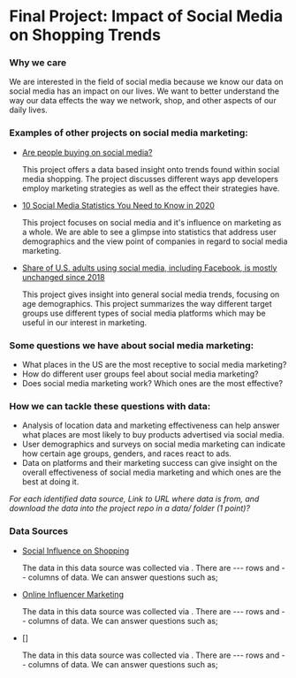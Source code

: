 # Final Project: Impact of Social Media on Shopping Trends

### Why we care

We are interested in the field of social media because we know our data on social media has an impact on our lives. We want to better understand the way our data effects the way we network, shop, and other aspects of our daily lives.

### Examples of other projects on social media marketing:

- [Are people buying on social media?](https://econsultancy.com/what-stops-consumers-from-buying-on-social/)

  This project offers a data based insight onto trends found within social media shopping. The project discusses different ways app developers employ marketing strategies as well as the effect their strategies have.
- [10 Social Media Statistics You Need to Know in 2020](https://www.oberlo.com/blog/social-media-marketing-statistics)

  This project focuses on social media and it's influence on marketing as a whole. We are able to see a glimpse into statistics that address user demographics and the view point of companies in regard to social media marketing.

- [Share of U.S. adults using social media, including Facebook, is mostly unchanged since 2018](https://www.pewresearch.org/fact-tank/2019/04/10/share-of-u-s-adults-using-social-media-including-facebook-is-mostly-unchanged-since-2018/)

  This project gives insight into general social media trends, focusing on age demographics. This project summarizes the way different target groups use different types of social media platforms which may be useful in our interest in marketing.

### Some questions we have about social media marketing:

- What places in the US are the most receptive to social media marketing?
- How do different user groups feel about social media marketing?
- Does social media marketing work? Which ones are the most effective?

### How we can tackle these questions with data:

- Analysis of location data and marketing effectiveness can help answer what places are most likely to buy products advertised via social media.
- User demographics and surveys on social media marketing can indicate how certain age groups, genders, and races react to ads.
- Data on platforms and their marketing success can give insight on the overall effectiveness of social media marketing and which ones are the best at doing it.

_For each identified data source,_
_Link to URL where data is from, and download the data into the project repo in a data/ folder (1 point)?_

### Data Sources
- [Social Influence on Shopping](https://data.world/ahalps/social-influence-on-shopping)

  The data in this data source was collected via . There are --- rows and -- columns of data. We can answer questions such as;

- [Online Influencer Marketing](https://data.world/ahalps/online-influencer-marketing)

  The data in this data source was collected via . There are --- rows and -- columns of data. We can answer questions such as;

- []

  The data in this data source was collected via . There are --- rows and -- columns of data. We can answer questions such as;
